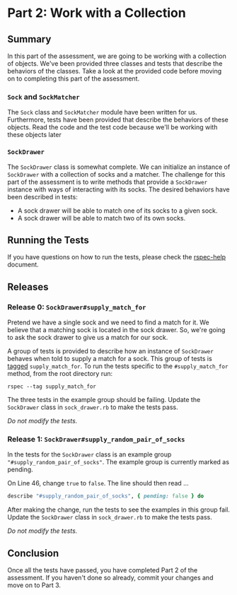 # Part 2: Work with a Collection
## Summary
In this part of the assessment, we are going to be working with a collection of objects.  We've been provided three classes and tests that describe the behaviors of the classes.  Take a look at the provided code before moving on to completing this part of the assessment.

### `Sock` and `SockMatcher`
The `Sock` class and `SockMatcher` module have been written for us.  Furthermore, tests have been provided that describe the behaviors of these objects.  Read the code and the test code because we'll be working with these objects later

### `SockDrawer`
The `SockDrawer` class is somewhat complete.  We can initialize an instance of `SockDrawer` with a collection of socks and a matcher.  The challenge for this part of the assessment is to write methods that provide a `SockDrawer` instance with ways of interacting with its socks.  The desired behaviors have been described in tests:

- A sock drawer will be able to match one of its socks to a given sock.
- A sock drawer will be able to match two of its own socks.

## Running the Tests
If you have questions on how to run the tests, please check the [rspec-help](../rspec-help.md) document.

## Releases
### Release 0: `SockDrawer#supply_match_for`
Pretend we have a single sock and we need to find a match for it.  We believe that a matching sock is located in the sock drawer.  So, we're going to ask the sock drawer to give us a match for our sock.

A group of tests is provided to describe how an instance of `SockDrawer` behaves when told to supply a match for a sock.  This group of tests is [tagged](https://www.relishapp.com/rspec/rspec-core/v/2-4/docs/command-line/tag-option) `supply_match_for`.  To run the tests specific to the `#supply_match_for` method, from the root directory run:

```
rspec --tag supply_match_for
```

The three tests in the example group should be failing.  Update the `SockDrawer` class in `sock_drawer.rb` to make the tests pass.

*Do not modify the tests.*

### Release 1:  `SockDrawer#supply_random_pair_of_socks`
In the tests for the `SockDrawer` class is an example group `"#supply_random_pair_of_socks"`.  The example group is currently marked as pending.

On Line 46, change `true` to `false`.  The line should then read ...

```ruby
describe "#supply_random_pair_of_socks", { pending: false } do
```

After making the change, run the tests to see the examples in this group fail.  Update the `SockDrawer` class in `sock_drawer.rb` to make the tests pass.

*Do not modify the tests.*

## Conclusion
Once all the tests have passed, you have completed Part 2 of the assessment.  If you haven't done so already, commit your changes and move on to Part 3.
